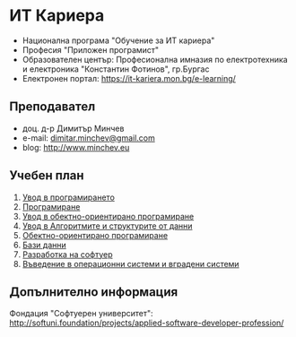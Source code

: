 # ИТ Кариера
- Национална програма "Обучение за ИТ кариера"
- Професия "Приложен програмист" 
- Образователен център: Професионална имназия по електротехника и електроника "Константин Фотинов", гр.Бургас  
- Електронен портал: https://it-kariera.mon.bg/e-learning/

## Преподавател
- доц. д-р Димитър Минчев
- e-mail: dimitar.minchev@gmail.com 
- blog: http://www.minchev.eu

## Учебен план
1. [Увод в програмирането](1.%20Introduction%20to%20Programming)
2. [Програмиране](2.%20Programming)
3. [Увод в обектно-ориентирано програмиране](3.%20Introduction%20to%20Object%20Oriented%20Programming)
4. [Увод в Алгоритмите и структурите от данни](4.%20Introduction%20to%20Algorithms%20and%20Data%20Structures)
5. [Обектно-ориентирано програмиране](5.%20Object%20Oriented%20Programming)
6. [Бази данни](6.%20Databases)
7. [Разработка на софтуер](7.%20Software%20Development)
8. [Въведение в операционни системи и вградени системи](8.%20OS%20and%20Embeded%20OS%20Intro)

## Допълнително информация
Фондация "Софтуерен университет": http://softuni.foundation/projects/applied-software-developer-profession/

